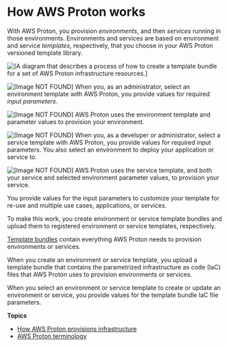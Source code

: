 # How AWS Proton works<a name="ag-works"></a>

With AWS Proton, you provision *environments*, and then *services* running in those environments\. Environments and services are based on environment and service *templates*, respectively, that you choose in your AWS Proton versioned template library\.

![\[A diagram that describes a process of how to create a template bundle for a set of AWS Proton infrastructure resources.\]](http://docs.aws.amazon.com/proton/latest/adminguide/images/works.png)

 ![\[Image NOT FOUND\]](http://docs.aws.amazon.com/proton/latest/adminguide/images/label-one.png) When you, as an administrator, select an environment template with AWS Proton, you provide values for required *input parameters*\.

 ![\[Image NOT FOUND\]](http://docs.aws.amazon.com/proton/latest/adminguide/images/label-two.png) AWS Proton uses the environment template and parameter values to provision your environment\.

 ![\[Image NOT FOUND\]](http://docs.aws.amazon.com/proton/latest/adminguide/images/label-three.png) When you, as a developer or administrator, select a service template with AWS Proton, you provide values for required input parameters\. You also select an environment to deploy your application or service to\.

 ![\[Image NOT FOUND\]](http://docs.aws.amazon.com/proton/latest/adminguide/images/label-four.png) AWS Proton uses the service template, and both your service and selected environment parameter values, to provision your service\.

You provide values for the input parameters to customize your template for re\-use and multiple use cases, applications, or services\.

To make this work, you create environment or service template bundles and upload them to registered environment or service templates, respectively\.

[Template bundles](ag-template-bundles.md) contain everything AWS Proton needs to provision environments or services\.

When you create an environment or service template, you upload a template bundle that contains the parametrized infrastructure as code \(IaC\) files that AWS Proton uses to provision environments or services\.

When you select an environment or service template to create or update an environment or service, you provide values for the template bundle IaC file parameters\.

**Topics**
+ [How AWS Proton provisions infrastructure](ag-works-prov-methods.md)
+ [AWS Proton terminology](terminology.md)